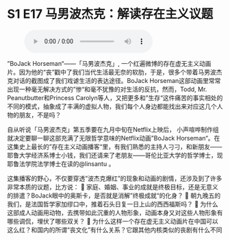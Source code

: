 # S1 E17 马男波杰克：解读存在主义议题

<figure>
    <figcaption></figcaption>
    <audio
        controls
        src="./audio.mp3">
            Your browser does not support the
            <code>audio</code> element.
    </audio>
</figure>

<p>”BoJack Horseman“——「马男波杰克」, 一个红遍微博的存在虚无主义动画片。因为他的“丧”戳中了我们当代生活最无奈的软肋，于是，很多个带着马男波杰克对话的截图成了我们戏谑生活的表达途径。BoJack Horseman这部动画里常常出现一种毫无解决方式的”惨“和毫不犹豫的对生活的反抗，然而，Todd, Mr. Peanutbutter和Princess Carolyn等人，又把更多和”生存“这件痛苦的事实相处的不同的模式，抽象成了丰满的虚拟人物，我们每个人身边都能找出来对应这几个人物的朋友，不是吗？</p>
<p>自从听说「马男波杰克」第五季要在九月中旬在Netflix上映后， 小声喧哗制作组就决定要聊一聊这部充满了无限哲学意味的Netflix动画”BoJack Horseman“。在这集史上最长的”存在主义动画播客“里，有我们熟悉的主持人刁刁，和新朋友——耶鲁大学经济系博士小钱，我们还请来了老朋友——哥伦比亚大学的哲学博士，现耶鲁法学院法学博士在读的@linsantu 。</p>
<p>这集播客的野心，不仅要穿透”波杰克爆红”的现象和动画的剧情，还涉及到了许多非常本质的议题，比方说：
🐎 家庭、婚姻、事业的成就是终极目标，还是无意义的排遣？BoJack眼中的奥斯卡，是否就是消解”终极成就“的化身？
🐎 朝九晚五的我们，是法国哲学家加缪口中，推着石头日复一日上山的西西福斯吗？
🐎 为什么这部成人动画用动物，去携带如此沉重的人物形象，动画本身又对这些人物形象有哪些调侃，埋伏了哪些双关？
🐎 为什么这样一个存在虚无主义动画片在中国可以这么红？和国内的所谓“丧文化”有什么关系？它跟其他内核类似的丧剧有什么不同</p>
